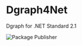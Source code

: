 # Dgraph4Net
Dgraph for .NET Standard 2.1

![Package Publisher](https://github.com/schivei/dgraph4net/workflows/Package%20Publisher/badge.svg)
